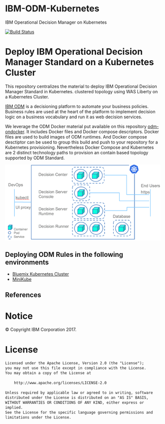 # IBM-ODM-Kubernetes
IBM Operational Decision Manager on Kubernetes

[![Build Status](https://travis-ci.org/ODMDev/odm-docker-kubernetes.svg?branch=master)](https://travis-ci.org/ODMDev/odm-docker-kubernetes)


#  Deploy IBM Operational Decision Manager Standard on a Kubernetes Cluster

This repository centralizes the material to deploy IBM Operational Decision Manager Standard in Kubernetes. clustered topology using WAS Liberty on a Kubernetes Cluster.

[IBM ODM](https://www.ibm.com/support/knowledgecenter/SSQP76_8.9.0/welcome/kc_welcome_odmV.html) is a decisioning platform to automate your business policies. Business rules are used at the heart of the platform to implement decision logic on a business vocabulary and run it as web decision services.

We leverage the ODM Docker material put available on this repository [odm-ondocker](https://github.com/lgrateau/odm-ondocker). It includes Docker files and Docker compose descriptors. Docker files are used to build images of ODM runtimes. And Docker compose desctiptor can be used to group this build and push to your repository for a Kubernetes provisioning. Nevertheless Docker Compose and Kubernetes are 2 distinct technology paths to provision an contain based topology supported by ODM Standard.

![Flow](images/ODMinKubernetes-DeploymentOverview.png)

## Deploying ODM Rules in the following environments
- [Bluemix Kubernetes Cluster](Bluemix/README.md)
- [MiniKube](MiniKube/README.md)

## References

# Notice
© Copyright IBM Corporation 2017.

# License
```text
Licensed under the Apache License, Version 2.0 (the "License");
you may not use this file except in compliance with the License.
You may obtain a copy of the License at

    http://www.apache.org/licenses/LICENSE-2.0

Unless required by applicable law or agreed to in writing, software
distributed under the License is distributed on an "AS IS" BASIS,
WITHOUT WARRANTIES OR CONDITIONS OF ANY KIND, either express or implied.
See the License for the specific language governing permissions and
limitations under the License.
````


